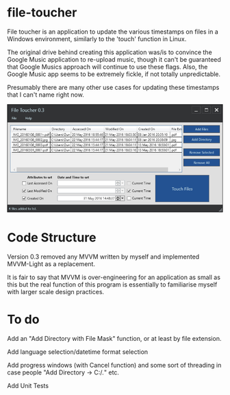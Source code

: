 # file-toucher

File toucher is an application to update the various timestamps on files in a Windows environment, similarly to the 'touch' function in Linux.

The original drive behind creating this application was/is to convince the Google Music application to re-upload music, though it can't be guaranteed that Google Musics approach will continue to use these flags. Also, the Google Music app seems to be extremely fickle, if not totally unpredictable.

Presumably there are many other use cases for updating these timestamps that I can't name right now.

![Screenshot of v0.3](https://raw.githubusercontent.com/dunctait/file-toucher/master/Screenshot.png)

# Code Structure

Version 0.3 removed any MVVM written by myself and implemented MVVM-Light as a replacement.

It is fair to say that MVVM is over-engineering for an application as small as this but the real function of this program is essentially to familiarise myself with larger scale design practices.

# To do

Add an "Add Directory with File Mask" function, or at least by file extension.

Add language selection/datetime format selection

Add progress windows (with Cancel function) and some sort of threading in case people "Add Directory -> C:/*.*" etc.

Add Unit Tests